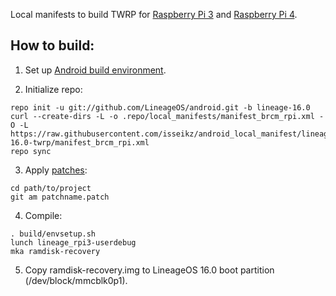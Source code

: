 Local manifests to build TWRP for [Raspberry Pi 3](http://konstakang.com/devices/rpi3/TWRP) and [Raspberry Pi 4](http://konstakang.com/devices/rpi4/TWRP).

How to build:
-------------

1. Set up [Android build environment](https://source.android.com/setup/initializing).

2. Initialize repo:

```
repo init -u git://github.com/LineageOS/android.git -b lineage-16.0
curl --create-dirs -L -o .repo/local_manifests/manifest_brcm_rpi.xml -O -L https://raw.githubusercontent.com/isseikz/android_local_manifest/lineage-16.0-twrp/manifest_brcm_rpi.xml
repo sync
```

3. Apply [patches](https://github.com/isseikz/android_local_manifest/tree/lineage-16.0-twrp/patches):

```
cd path/to/project
git am patchname.patch
```

4. Compile:

```
. build/envsetup.sh
lunch lineage_rpi3-userdebug
mka ramdisk-recovery
```

5. Copy ramdisk-recovery.img to LineageOS 16.0 boot partition (/dev/block/mmcblk0p1).
